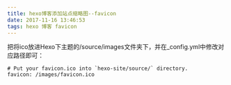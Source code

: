 ```yaml
---
title: hexo博客添加站点缩略图--favicon
date: 2017-11-16 13:46:53
tags: hexo 博客 favicon
---
```

把将ico放进Hexo下主题的/source/images文件夹下，并在_config.yml中修改对应路径即可：

	# Put your favicon.ico into `hexo-site/source/` directory.
	favicon: /images/favicon.ico